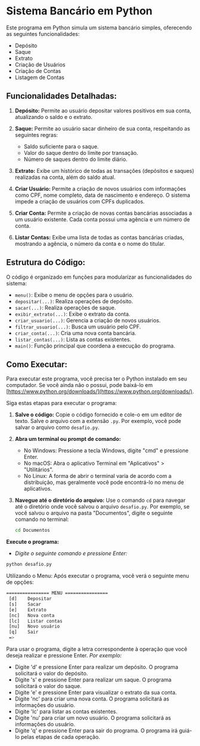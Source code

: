 # Sistema Bancário em Python

Este programa em Python simula um sistema bancário simples, oferecendo as seguintes funcionalidades:

- Depósito
- Saque
- Extrato
- Criação de Usuários
- Criação de Contas
- Listagem de Contas

## Funcionalidades Detalhadas:

1. **Depósito:** Permite ao usuário depositar valores positivos em sua conta, atualizando o saldo e o extrato.

2. **Saque:** Permite ao usuário sacar dinheiro de sua conta, respeitando as seguintes regras:
   - Saldo suficiente para o saque.
   - Valor do saque dentro do limite por transação.
   - Número de saques dentro do limite diário.

3. **Extrato:** Exibe um histórico de todas as transações (depósitos e saques) realizadas na conta, além do saldo atual.

4. **Criar Usuário:** Permite a criação de novos usuários com informações como CPF, nome completo, data de nascimento e endereço. O sistema impede a criação de usuários com CPFs duplicados.

5. **Criar Conta:** Permite a criação de novas contas bancárias associadas a um usuário existente. Cada conta possui uma agência e um número de conta.

6. **Listar Contas:** Exibe uma lista de todas as contas bancárias criadas, mostrando a agência, o número da conta e o nome do titular.

## Estrutura do Código:

O código é organizado em funções para modularizar as funcionalidades do sistema:

- `menu()`: Exibe o menu de opções para o usuário.
- `depositar(...)`: Realiza operações de depósito.
- `sacar(...)`: Realiza operações de saque.
- `exibir_extrato(...)`: Exibe o extrato da conta.
- `criar_usuario(...)`: Gerencia a criação de novos usuários.
- `filtrar_usuario(...)`: Busca um usuário pelo CPF.
- `criar_conta(...)`: Cria uma nova conta bancária.
- `listar_contas(...)`: Lista as contas existentes.
- `main()`: Função principal que coordena a execução do programa.



## Como Executar:

Para executar este programa, você precisa ter o Python instalado em seu computador. Se você ainda não o possui, pode baixá-lo em [https://www.python.org/downloads/](https://www.python.org/downloads/).

Siga estas etapas para executar o programa:

1. **Salve o código:** Copie o código fornecido e cole-o em um editor de texto. Salve o arquivo com a extensão `.py`. Por exemplo, você pode salvar o arquivo como `desafio.py`.

2. **Abra um terminal ou prompt de comando:**
   - No Windows: Pressione a tecla Windows, digite "cmd" e pressione Enter.
   - No macOS: Abra o aplicativo Terminal em "Aplicativos" > "Utilitários".
   - No Linux: A forma de abrir o terminal varia de acordo com a distribuição, mas geralmente você pode encontrá-lo no menu de aplicativos.

3. **Navegue até o diretório do arquivo:** Use o comando `cd` para navegar até o diretório onde você salvou o arquivo `desafio.py`. Por exemplo, se você salvou o arquivo na pasta "Documentos", digite o seguinte comando no terminal:
   ```bash
   cd Documentos

**Execute o programa:**

- *Digite o seguinte comando e pressione Enter:*

```bash
python desafio.py
```

Utilizando o Menu: Após executar o programa, você verá o seguinte menu de opções:

```bash
================ MENU ================
 [d]	Depositar
 [s]	Sacar
 [e]	Extrato
 [nc]	Nova conta
 [lc]	Listar contas
 [nu]	Novo usuário
 [q]	Sair
 =>
```
Para usar o programa, digite a letra correspondente à operação que você deseja realizar e pressione Enter. 
*Por exemplo:*
- Digite 'd' e pressione Enter para realizar um depósito. O programa solicitará o valor do depósito.
- Digite 's' e pressione Enter para realizar um saque. O programa solicitará o valor do saque.
- Digite 'e' e pressione Enter para visualizar o extrato da sua conta.
- Digite 'nc' para criar uma nova conta. O programa solicitará as informações do usuário.
- Digite 'lc' para listar as contas existentes.
- Digite 'nu' para criar um novo usuário. O programa solicitará as informações do usuário.
- Digite 'q' e pressione Enter para sair do programa.
O programa irá guiá-lo pelas etapas de cada operação.